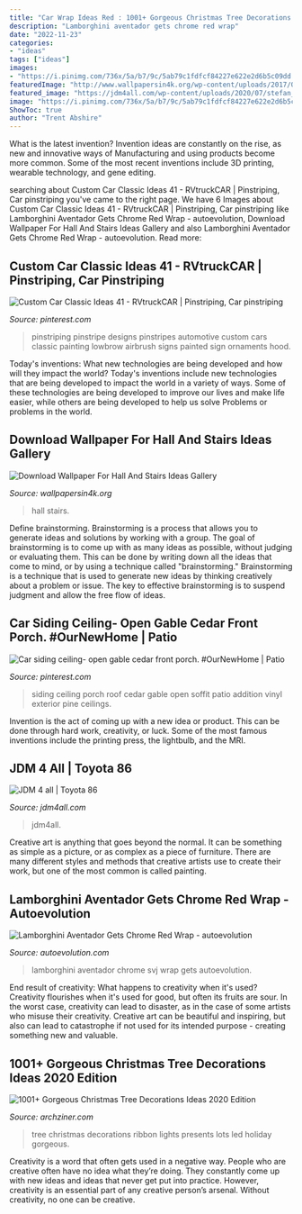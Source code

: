 ```yaml
---
title: "Car Wrap Ideas Red : 1001+ Gorgeous Christmas Tree Decorations Ideas 2020 Edition"
description: "Lamborghini aventador gets chrome red wrap"
date: "2022-11-23"
categories:
- "ideas"
tags: ["ideas"]
images:
- "https://i.pinimg.com/736x/5a/b7/9c/5ab79c1fdfcf84227e622e2d6b5c09dd.jpg"
featuredImage: "http://www.wallpapersin4k.org/wp-content/uploads/2017/04/Wallpaper-For-Hall-And-Stairs-Ideas-6.jpg"
featured_image: "https://jdm4all.com/wp-content/uploads/2020/07/stefan_866-1.jpg"
image: "https://i.pinimg.com/736x/5a/b7/9c/5ab79c1fdfcf84227e622e2d6b5c09dd.jpg"
ShowToc: true
author: "Trent Abshire"
---
```



What is the latest invention?
Invention ideas are constantly on the rise, as new and innovative ways of Manufacturing and using products become more common. Some of the most recent inventions include 3D printing, wearable technology, and gene editing.

	

		
searching about Custom Car Classic Ideas 41 - RVtruckCAR | Pinstriping, Car pinstriping you've came to the right page. We have 6 Images about Custom Car Classic Ideas 41 - RVtruckCAR | Pinstriping, Car pinstriping like Lamborghini Aventador Gets Chrome Red Wrap - autoevolution, Download Wallpaper For Hall And Stairs Ideas Gallery and also Lamborghini Aventador Gets Chrome Red Wrap - autoevolution. Read more:
		
    
## Custom Car Classic Ideas 41 - RVtruckCAR | Pinstriping, Car Pinstriping

<img loading=lazy src="https://i.pinimg.com/736x/5a/b7/9c/5ab79c1fdfcf84227e622e2d6b5c09dd.jpg" onerror="this.onerror=null;this.src='https://tse2.mm.bing.net/th?id=OIP.qjdQGPKl0zm5Q5Uj7530RAHaLE&amp;pid=15.1';" alt="Custom Car Classic Ideas 41 - RVtruckCAR | Pinstriping, Car pinstriping">

_Source: pinterest.com_

>pinstriping pinstripe designs pinstripes automotive custom cars classic painting lowbrow airbrush signs painted sign ornaments hood. 

	

Today's inventions: What new technologies are being developed and how will they impact the world?
Today's inventions include new technologies that are being developed to impact the world in a variety of ways. Some of these technologies are being developed to improve our lives and make life easier, while others are being developed to help us solve Problems or problems in the world.

    
## Download Wallpaper For Hall And Stairs Ideas Gallery

<img loading=lazy src="http://www.wallpapersin4k.org/wp-content/uploads/2017/04/Wallpaper-For-Hall-And-Stairs-Ideas-6.jpg" onerror="this.onerror=null;this.src='https://tse2.mm.bing.net/th?id=OIP.w7PgLzmrxAJ-Coz0KKVP7wHaJ3&amp;pid=15.1';" alt="Download Wallpaper For Hall And Stairs Ideas Gallery">

_Source: wallpapersin4k.org_

>hall stairs. 

	

Define brainstorming.
Brainstorming is a process that allows you to generate ideas and solutions by working with a group. The goal of brainstorming is to come up with as many ideas as possible, without judging or evaluating them. This can be done by writing down all the ideas that come to mind, or by using a technique called "brainstorming." Brainstorming is a technique that is used to generate new ideas by thinking creatively about a problem or issue. The key to effective brainstorming is to suspend judgment and allow the free flow of ideas.

    
## Car Siding Ceiling- Open Gable Cedar Front Porch. #OurNewHome | Patio

<img loading=lazy src="https://i.pinimg.com/736x/cd/c5/8d/cdc58d942f63640ce389d6fe669f7984--garage-addition-future-house.jpg" onerror="this.onerror=null;this.src='https://tse1.mm.bing.net/th?id=OIP.zZ99xJYBfRx1Jvw8iPJshQHaJ3&amp;pid=15.1';" alt="Car siding ceiling- open gable cedar front porch. #OurNewHome | Patio">

_Source: pinterest.com_

>siding ceiling porch roof cedar gable open soffit patio addition vinyl exterior pine ceilings. 

	

Invention is the act of coming up with a new idea or product. This can be done through hard work, creativity, or luck. Some of the most famous inventions include the printing press, the lightbulb, and the MRI.

    
## JDM 4 All | Toyota 86

<img loading=lazy src="https://jdm4all.com/wp-content/uploads/2020/07/stefan_866-1.jpg" onerror="this.onerror=null;this.src='https://tse4.mm.bing.net/th?id=OIP.aAdD6tf5bIOYNWN1dVWNawHaE8&amp;pid=15.1';" alt="JDM 4 all | Toyota 86">

_Source: jdm4all.com_

>jdm4all. 

	

Creative art is anything that goes beyond the normal. It can be something as simple as a picture, or as complex as a piece of furniture. There are many different styles and methods that creative artists use to create their work, but one of the most common is called painting.

    
## Lamborghini Aventador Gets Chrome Red Wrap - Autoevolution

<img loading=lazy src="https://s1.cdn.autoevolution.com/images/news/gallery/new-lamborghini-model-confirmed-aventador-svj-roadster-coming-in-2019_6.jpg" onerror="this.onerror=null;this.src='https://tse3.mm.bing.net/th?id=OIP.01NxQdRPdnjyYDfDjXAzhQHaEK&amp;pid=15.1';" alt="Lamborghini Aventador Gets Chrome Red Wrap - autoevolution">

_Source: autoevolution.com_

>lamborghini aventador chrome svj wrap gets autoevolution. 

	

End result of creativity: What happens to creativity when it's used?
Creativity flourishes when it's used for good, but often its fruits are sour. In the worst case, creativity can lead to disaster, as in the case of some artists who misuse their creativity. Creative art can be beautiful and inspiring, but also can lead to catastrophe if not used for its intended purpose - creating something new and valuable.

    
## 1001+ Gorgeous Christmas Tree Decorations Ideas 2020 Edition

<img loading=lazy src="https://archziner.com/wp-content/uploads/2020/11/christmas-tree-ideas-2020-lots-of-led-lights-on-tree-with-red-ribbon-presents-underneath-placed-next-to-fireplace.jpg" onerror="this.onerror=null;this.src='https://tse2.mm.bing.net/th?id=OIP.CKziu6OeiQLj7hB9ttVyTwHaLL&amp;pid=15.1';" alt="1001+ Gorgeous Christmas Tree Decorations Ideas 2020 Edition">

_Source: archziner.com_

>tree christmas decorations ribbon lights presents lots led holiday gorgeous. 

	

Creativity is a word that often gets used in a negative way. People who are creative often have no idea what they’re doing. They constantly come up with new ideas and ideas that never get put into practice. However, creativity is an essential part of any creative person’s arsenal. Without creativity, no one can be creative.

